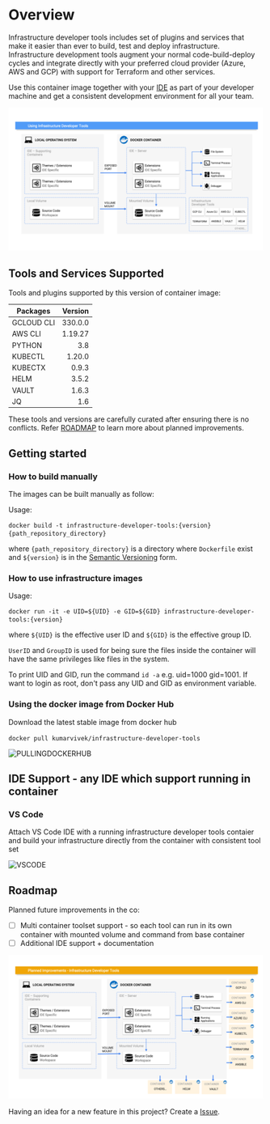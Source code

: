 # Overview

Infrastructure developer tools includes set of plugins and services that make it easier than ever to build, test and deploy infrastructure. Infrastructure development tools augment your normal code-build-deploy cycles and integrate directly with your preferred cloud provider (Azure, AWS and GCP) with support for Terraform and other services.

Use this container image together with your [IDE](#vs-code) as part of your developer machine and get a consistent development environment for all your team.

![OVERVIEW][overview-infrastructure-developer-tools]

[overview-infrastructure-developer-tools]: https://github.com/kumarkeviv/infrastructure-developer-tools/raw/sys-06-create-detailed-documentation-usecases-ide/docs/assets/overview.png "Overview infrastructure developer tools"

## Tools and Services Supported

Tools and plugins supported by this version of container image:

| Packages        | Version       |
| --------------- |--------------:|
| GCLOUD CLI      | 330.0.0       |
| AWS CLI         | 1.19.27       |
| PYTHON          | 3.8           |
| KUBECTL         | 1.20.0        |
| KUBECTX         | 0.9.3         |
| HELM            | 3.5.2         |
| VAULT           | 1.6.3         |
| JQ              | 1.6           |

These tools and versions are carefully curated after ensuring there is no conflicts. Refer [ROADMAP](#roadmap) to learn more about planned improvements.

## Getting started

### How to build manually

The images can be built manually as follow:

Usage:

    docker build -t infrastructure-developer-tools:{version} {path_repository_directory}

where `{path_repository_directory}` is a directory where `Dockerfile` exist and `${version}` is in the [Semantic Versioning](https://semver.org/) form.

### How to use infrastructure images

Usage:

    docker run -it -e UID=${UID} -e GID=${GID} infrastructure-developer-tools:{version}

where `${UID}` is the effective user ID and `${GID}` is the effective group ID.

`UserID` and `GroupID` is used for being sure the files inside the container will have the same privileges like files in the system.

To print UID and GID, run the command `id -a` e.g. uid=1000 gid=1001. If want to login as root, don't pass any UID and GID as environment variable.

### Using the docker image from Docker Hub

Download the latest stable image from docker hub

`docker pull kumarvivek/infrastructure-developer-tools`

![PULLINGDOCKERHUB][pulling-docker-hub]

[pulling-docker-hub]: https://github.com/kumarkeviv/infrastructure-developer-tools/raw/sys-06-create-detailed-documentation-usecases-ide/docs/assets/pulling_and_running_infra_dev_tools_container.gif "Pulling image from docker hub"

## IDE Support -  any IDE which support running in container

### VS Code

Attach VS Code IDE with a running infrastructure developer tools contaier and build your infrastructure directly from the container with consistent tool set

![VSCODE][vscode-infra-tool]

[vscode-infra-tool]: https://github.com/kumarkeviv/infrastructure-developer-tools/raw/sys-06-create-detailed-documentation-usecases-ide/docs/assets/vs_code_infrastructure_developer_tools.gif "Using infrastructure developer tools container with VSCode"

## Roadmap

Planned future improvements in the co:

- [ ] Multi container toolset support - so each tool can run in its own container with mounted volume and command from base container
- [ ] Additional IDE support + documentation

![ROADMAP][roadmap-infrastructure-developer-tools]

[roadmap-infrastructure-developer-tools]: https://github.com/kumarkeviv/infrastructure-developer-tools/raw/sys-06-create-detailed-documentation-usecases-ide/docs/assets/multi_container_support.png "Distributed container for developer tools"

Having an idea for a new feature in this project?
Create a [Issue](https://github.com/kumarkeviv/infrastructure-developer-tools/issues).
